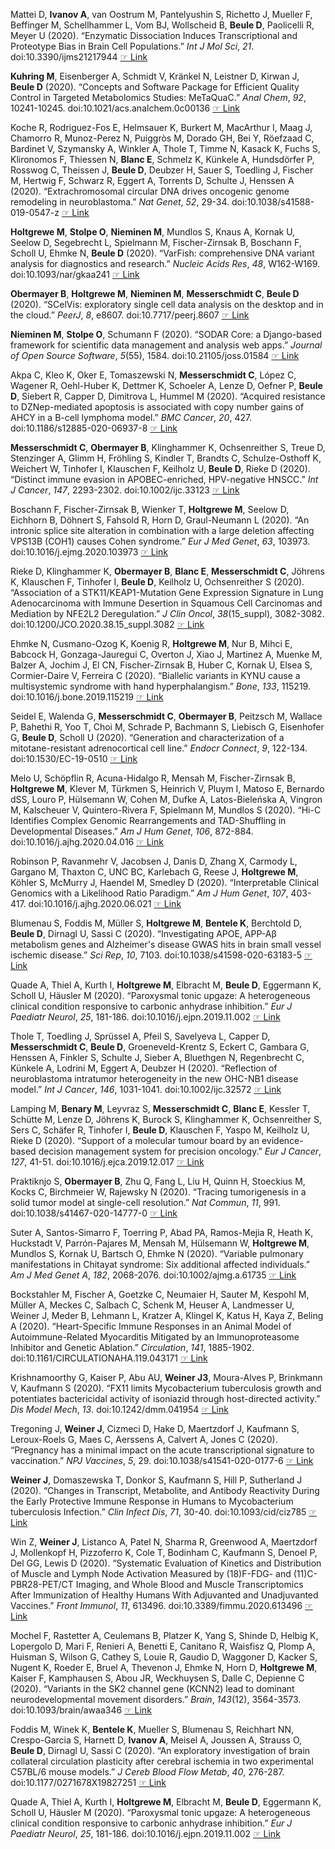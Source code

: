 Mattei D, **Ivanov  A**, van Oostrum M, Pantelyushin S, Richetto J, Mueller
F, Beffinger M, Schellhammer L, Vom BJ, Wollscheid B, **Beule  D**,
Paolicelli R, Meyer U (2020). “Enzymatic Dissociation Induces
Transcriptional and Proteotype Bias in Brain Cell Populations.” _Int J
Mol Sci_, *21*. doi:10.3390/ijms21217944
 [☞ Link](https://doi.org/10.3390/ijms21217944)

**Kuhring  M**, Eisenberger A, Schmidt V, Kränkel N, Leistner D, Kirwan J,
**Beule  D** (2020). “Concepts and Software Package for Efficient Quality
Control in Targeted Metabolomics Studies: MeTaQuaC.” _Anal Chem_, *92*,
10241-10245. doi:10.1021/acs.analchem.0c00136
 [☞ Link](https://doi.org/10.1021/acs.analchem.0c00136)

Koche R, Rodriguez-Fos E, Helmsauer K, Burkert M, MacArthur I, Maag J,
Chamorro R, Munoz-Perez N, Puiggròs M, Dorado GH, Bei Y, Röefzaad C,
Bardinet V, Szymansky A, Winkler A, Thole T, Timme N, Kasack K, Fuchs
S, Klironomos F, Thiessen N, **Blanc  E**, Schmelz K, Künkele A, Hundsdörfer
P, Rosswog C, Theissen J, **Beule  D**, Deubzer H, Sauer S, Toedling J,
Fischer M, Hertwig F, Schwarz R, Eggert A, Torrents D, Schulte J,
Henssen A (2020). “Extrachromosomal circular DNA drives oncogenic
genome remodeling in neuroblastoma.” _Nat Genet_, *52*, 29-34.
doi:10.1038/s41588-019-0547-z
 [☞ Link](https://doi.org/10.1038/s41588-019-0547-z)

**Holtgrewe  M**, **Stolpe  O**, **Nieminen  M**, Mundlos S, Knaus A, Kornak U, Seelow
D, Segebrecht L, Spielmann M, Fischer-Zirnsak B, Boschann F, Scholl U,
Ehmke N, **Beule  D** (2020). “VarFish: comprehensive DNA variant analysis
for diagnostics and research.” _Nucleic Acids Res_, *48*, W162-W169.
doi:10.1093/nar/gkaa241  [☞ Link](https://doi.org/10.1093/nar/gkaa241)

**Obermayer  B**, **Holtgrewe  M**, **Nieminen  M**, **Messerschmidt  C**, **Beule  D** (2020).
“SCelVis: exploratory single cell data analysis on the desktop and in
the cloud.” _PeerJ_, *8*, e8607. doi:10.7717/peerj.8607
 [☞ Link](https://doi.org/10.7717/peerj.8607)

**Nieminen  M**, **Stolpe  O**, Schumann F (2020). “SODAR Core: a Django-based
framework for scientific data management and analysis web apps.”
_Journal of Open Source Software_, *5*(55), 1584.
doi:10.21105/joss.01584  [☞ Link](http://edoc.mdc-berlin.de/19748/1/19748oa.pdf)

Akpa C, Kleo K, Oker E, Tomaszewski N, **Messerschmidt  C**, López C,
Wagener R, Oehl-Huber K, Dettmer K, Schoeler A, Lenze D, Oefner P,
**Beule  D**, Siebert R, Capper D, Dimitrova L, Hummel M (2020). “Acquired
resistance to DZNep-mediated apoptosis is associated with copy number
gains of AHCY in a B-cell lymphoma model.” _BMC Cancer_, *20*, 427.
doi:10.1186/s12885-020-06937-8
 [☞ Link](https://doi.org/10.1186/s12885-020-06937-8)

**Messerschmidt  C**, **Obermayer  B**, Klinghammer K, Ochsenreither S, Treue D,
Stenzinger A, Glimm H, Fröhling S, Kindler T, Brandts C,
Schulze-Osthoff K, Weichert W, Tinhofer I, Klauschen F, Keilholz U,
**Beule  D**, Rieke D (2020). “Distinct immune evasion in APOBEC-enriched,
HPV-negative HNSCC.” _Int J Cancer_, *147*, 2293-2302.
doi:10.1002/ijc.33123  [☞ Link](https://doi.org/10.1002/ijc.33123)

Boschann F, Fischer-Zirnsak B, Wienker T, **Holtgrewe  M**, Seelow D,
Eichhorn B, Döhnert S, Fahsold R, Horn D, Graul-Neumann L (2020). “An
intronic splice site alteration in combination with a large deletion
affecting VPS13B (COH1) causes Cohen syndrome.” _Eur J Med Genet_,
*63*, 103973. doi:10.1016/j.ejmg.2020.103973
 [☞ Link](https://doi.org/10.1016/j.ejmg.2020.103973)

Rieke D, Klinghammer K, **Obermayer  B**, **Blanc  E**, **Messerschmidt  C**, Jöhrens
K, Klauschen F, Tinhofer I, **Beule  D**, Keilholz U, Ochsenreither S
(2020). “Association of a STK11/KEAP1-Mutation Gene Expression
Signature in Lung Adenocarcinoma with Immune Desertion in Squamous Cell
Carcinomas and Mediation by NFE2L2 Deregulation.” _J Clin Oncol_,
*38*(15_suppl), 3082-3082. doi:10.1200/JCO.2020.38.15_suppl.3082
 [☞ Link](https://doi.org/10.1200/JCO.2020.38.15_suppl.3082)

Ehmke N, Cusmano-Ozog K, Koenig R, **Holtgrewe  M**, Nur B, Mihci E, Babcock
H, Gonzaga-Jauregui C, Overton J, Xiao J, Martinez A, Muenke M, Balzer
A, Jochim J, El CN, Fischer-Zirnsak B, Huber C, Kornak U, Elsea S,
Cormier-Daire V, Ferreira C (2020). “Biallelic variants in KYNU cause a
multisystemic syndrome with hand hyperphalangism.” _Bone_, *133*,
115219. doi:10.1016/j.bone.2019.115219
 [☞ Link](https://doi.org/10.1016/j.bone.2019.115219)

Seidel E, Walenda G, **Messerschmidt  C**, **Obermayer  B**, Peitzsch M, Wallace
P, Bahethi R, Yoo T, Choi M, Schrade P, Bachmann S, Liebisch G,
Eisenhofer G, **Beule  D**, Scholl U (2020). “Generation and
characterization of a mitotane-resistant adrenocortical cell line.”
_Endocr Connect_, *9*, 122-134. doi:10.1530/EC-19-0510
 [☞ Link](https://doi.org/10.1530/EC-19-0510)

Melo U, Schöpflin R, Acuna-Hidalgo R, Mensah M, Fischer-Zirnsak B,
**Holtgrewe  M**, Klever M, Türkmen S, Heinrich V, Pluym I, Matoso E,
Bernardo dSS, Louro P, Hülsemann W, Cohen M, Dufke A, Latos-Bieleńska
A, Vingron M, Kalscheuer V, Quintero-Rivera F, Spielmann M, Mundlos S
(2020). “Hi-C Identifies Complex Genomic Rearrangements and
TAD-Shuffling in Developmental Diseases.” _Am J Hum Genet_, *106*,
872-884. doi:10.1016/j.ajhg.2020.04.016
 [☞ Link](https://doi.org/10.1016/j.ajhg.2020.04.016)

Robinson P, Ravanmehr V, Jacobsen J, Danis D, Zhang X, Carmody L,
Gargano M, Thaxton C, UNC BC, Karlebach G, Reese J, **Holtgrewe  M**, Köhler
S, McMurry J, Haendel M, Smedley D (2020). “Interpretable Clinical
Genomics with a Likelihood Ratio Paradigm.” _Am J Hum Genet_, *107*,
403-417. doi:10.1016/j.ajhg.2020.06.021
 [☞ Link](https://doi.org/10.1016/j.ajhg.2020.06.021)

Blumenau S, Foddis M, Müller S, **Holtgrewe  M**, **Bentele  K**, Berchtold D,
**Beule  D**, Dirnagl U, Sassi C (2020). “Investigating APOE, APP-Aβ
metabolism genes and Alzheimer's disease GWAS hits in brain small
vessel ischemic disease.” _Sci Rep_, *10*, 7103.
doi:10.1038/s41598-020-63183-5
 [☞ Link](https://doi.org/10.1038/s41598-020-63183-5)

Quade A, Thiel A, Kurth I, **Holtgrewe  M**, Elbracht M, **Beule  D**, Eggermann
K, Scholl U, Häusler M (2020). “Paroxysmal tonic upgaze: A
heterogeneous clinical condition responsive to carbonic anhydrase
inhibition.” _Eur J Paediatr Neurol_, *25*, 181-186.
doi:10.1016/j.ejpn.2019.11.002
 [☞ Link](https://doi.org/10.1016/j.ejpn.2019.11.002)

Thole T, Toedling J, Sprüssel A, Pfeil S, Savelyeva L, Capper D,
**Messerschmidt  C**, **Beule  D**, Groeneveld-Krentz S, Eckert C, Gambara G,
Henssen A, Finkler S, Schulte J, Sieber A, Bluethgen N, Regenbrecht C,
Künkele A, Lodrini M, Eggert A, Deubzer H (2020). “Reflection of
neuroblastoma intratumor heterogeneity in the new OHC-NB1 disease
model.” _Int J Cancer_, *146*, 1031-1041. doi:10.1002/ijc.32572
 [☞ Link](https://doi.org/10.1002/ijc.32572)

Lamping M, **Benary  M**, Leyvraz S, **Messerschmidt  C**, **Blanc  E**, Kessler T,
Schütte M, Lenze D, Jöhrens K, Burock S, Klinghammer K, Ochsenreither
S, Sers C, Schäfer R, Tinhofer I, **Beule  D**, Klauschen F, Yaspo M,
Keilholz U, Rieke D (2020). “Support of a molecular tumour board by an
evidence-based decision management system for precision oncology.” _Eur
J Cancer_, *127*, 41-51. doi:10.1016/j.ejca.2019.12.017
 [☞ Link](https://doi.org/10.1016/j.ejca.2019.12.017)

Praktiknjo S, **Obermayer  B**, Zhu Q, Fang L, Liu H, Quinn H, Stoeckius M,
Kocks C, Birchmeier W, Rajewsky N (2020). “Tracing tumorigenesis in a
solid tumor model at single-cell resolution.” _Nat Commun_, *11*, 991.
doi:10.1038/s41467-020-14777-0
 [☞ Link](https://doi.org/10.1038/s41467-020-14777-0)

Suter A, Santos-Simarro F, Toerring P, Abad PA, Ramos-Mejia R, Heath K,
Huckstadt V, Parrón-Pajares M, Mensah M, Hülsemann W, **Holtgrewe  M**,
Mundlos S, Kornak U, Bartsch O, Ehmke N (2020). “Variable pulmonary
manifestations in Chitayat syndrome: Six additional affected
individuals.” _Am J Med Genet A_, *182*, 2068-2076.
doi:10.1002/ajmg.a.61735  [☞ Link](https://doi.org/10.1002/ajmg.a.61735)

Bockstahler M, Fischer A, Goetzke C, Neumaier H, Sauter M, Kespohl M,
Müller A, Meckes C, Salbach C, Schenk M, Heuser A, Landmesser U, Weiner
J, Meder B, Lehmann L, Kratzer A, Klingel K, Katus H, Kaya Z, Beling A
(2020). “Heart-Specific Immune Responses in an Animal Model of
Autoimmune-Related Myocarditis Mitigated by an Immunoproteasome
Inhibitor and Genetic Ablation.” _Circulation_, *141*, 1885-1902.
doi:10.1161/CIRCULATIONAHA.119.043171
 [☞ Link](https://doi.org/10.1161/CIRCULATIONAHA.119.043171)

Krishnamoorthy G, Kaiser P, Abu AU, **Weiner  J3**, Moura-Alves P, Brinkmann
V, Kaufmann S (2020). “FX11 limits Mycobacterium tuberculosis growth
and potentiates bactericidal activity of isoniazid through
host-directed activity.” _Dis Model Mech_, *13*. doi:10.1242/dmm.041954
 [☞ Link](https://doi.org/10.1242/dmm.041954)

Tregoning J, **Weiner  J**, Cizmeci D, Hake D, Maertzdorf J, Kaufmann S,
Leroux-Roels G, Maes C, Aerssens A, Calvert A, Jones C (2020).
“Pregnancy has a minimal impact on the acute transcriptional signature
to vaccination.” _NPJ Vaccines_, *5*, 29. doi:10.1038/s41541-020-0177-6
 [☞ Link](https://doi.org/10.1038/s41541-020-0177-6)

**Weiner  J**, Domaszewska T, Donkor S, Kaufmann S, Hill P, Sutherland J
(2020). “Changes in Transcript, Metabolite, and Antibody Reactivity
During the Early Protective Immune Response in Humans to Mycobacterium
tuberculosis Infection.” _Clin Infect Dis_, *71*, 30-40.
doi:10.1093/cid/ciz785  [☞ Link](https://doi.org/10.1093/cid/ciz785)

Win Z, **Weiner  J**, Listanco A, Patel N, Sharma R, Greenwood A, Maertzdorf
J, Mollenkopf H, Pizzoferro K, Cole T, Bodinham C, Kaufmann S, Denoel
P, Del GG, Lewis D (2020). “Systematic Evaluation of Kinetics and
Distribution of Muscle and Lymph Node Activation Measured by (18)F-FDG-
and (11)C-PBR28-PET/CT Imaging, and Whole Blood and Muscle
Transcriptomics After Immunization of Healthy Humans With Adjuvanted
and Unadjuvanted Vaccines.” _Front Immunol_, *11*, 613496.
doi:10.3389/fimmu.2020.613496
 [☞ Link](https://doi.org/10.3389/fimmu.2020.613496)

Mochel F, Rastetter A, Ceulemans B, Platzer K, Yang S, Shinde D, Helbig
K, Lopergolo D, Mari F, Renieri A, Benetti E, Canitano R, Waisfisz Q,
Plomp A, Huisman S, Wilson G, Cathey S, Louie R, Gaudio D, Waggoner D,
Kacker S, Nugent K, Roeder E, Bruel A, Thevenon J, Ehmke N, Horn D,
**Holtgrewe  M**, Kaiser F, Kamphausen S, Abou JR, Weckhuysen S, Dalle C,
Depienne C (2020). “Variants in the SK2 channel gene (KCNN2) lead to
dominant neurodevelopmental movement disorders.” _Brain_, *143*(12),
3564-3573. doi:10.1093/brain/awaa346
 [☞ Link](https://doi.org/10.1093/brain/awaa346)

Foddis M, Winek K, **Bentele  K**, Mueller S, Blumenau S, Reichhart NN,
Crespo-Garcia S, Harnett D, **Ivanov  A**, Meisel A, Joussen A, Strauss O,
**Beule  D**, Dirnagl U, Sassi C (2020). “An exploratory investigation of
brain collateral circulation plasticity after cerebral ischemia in two
experimental C57BL/6 mouse models.” _J Cereb Blood Flow Metab_, *40*,
276-287. doi:10.1177/0271678X19827251
 [☞ Link](https://doi.org/10.1177/0271678X19827251)

Quade A, Thiel A, Kurth I, **Holtgrewe  M**, Elbracht M, **Beule  D**, Eggermann
K, Scholl U, Häusler M (2020). “Paroxysmal tonic upgaze: A
heterogeneous clinical condition responsive to carbonic anhydrase
inhibition.” _Eur J Paediatr Neurol_, *25*, 181-186.
doi:10.1016/j.ejpn.2019.11.002
 [☞ Link](https://doi.org/10.1016/j.ejpn.2019.11.002)
